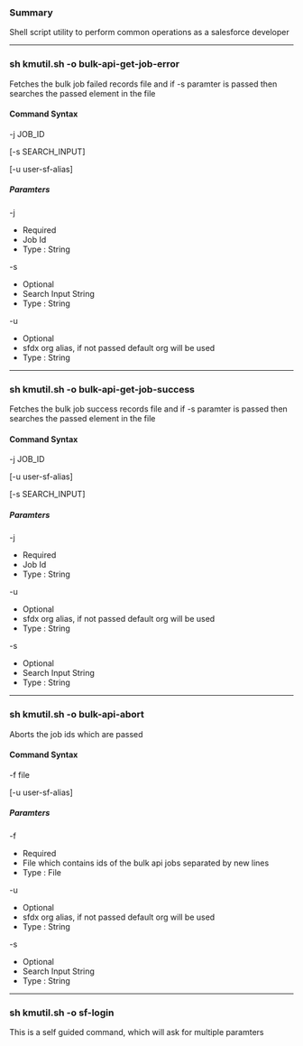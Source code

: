 ### Summary
Shell script utility to perform common operations as a salesforce developer

---
### sh kmutil.sh -o bulk-api-get-job-error
Fetches the bulk job failed records file and if -s paramter is passed then searches the passed element in the file
#### Command Syntax
-j JOB_ID

[-s SEARCH_INPUT]

[-u user-sf-alias]
##### Paramters
-j
- Required
- Job Id
- Type : String

-s
- Optional
- Search Input String
- Type : String

-u
- Optional
- sfdx org alias, if not passed default org will be used
- Type : String
---
### sh kmutil.sh -o bulk-api-get-job-success
Fetches the bulk job success records file and if -s paramter is passed then searches the passed element in the file
#### Command Syntax
-j JOB_ID

[-u user-sf-alias]

[-s SEARCH_INPUT]
##### Paramters
-j
- Required
- Job Id
- Type : String

-u
- Optional
- sfdx org alias, if not passed default org will be used
- Type : String

-s
- Optional
- Search Input String
- Type : String
---
### sh kmutil.sh -o bulk-api-abort
Aborts the job ids which are passed
#### Command Syntax
-f file

[-u user-sf-alias]
##### Paramters
-f
- Required
- File which contains ids of the bulk api jobs separated by new lines
- Type : File

-u
- Optional
- sfdx org alias, if not passed default org will be used
- Type : String

-s
- Optional
- Search Input String
- Type : String
---
### sh kmutil.sh -o sf-login
This is a self guided command, which will ask for multiple paramters

 
